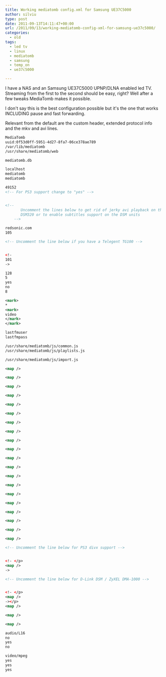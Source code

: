 ```yaml
---
title: Working mediatomb config.xml for Samsung UE37C5000
author: silviu
type: post
date: 2011-09-13T14:11:47+00:00
url: /2011/09/13/working-mediatomb-config-xml-for-samsung-ue37c5000/
categories:
  - old
tags:
  - led tv
  - linux
  - mediatomb
  - samsung
  - temp_on
  - ue37c5000

---
```

I have a NAS and an Samsung UE37C5000 UPNP/DLNA enabled led TV. Streaming from the first to the second should be easy, right? Well after a few tweaks MediaTomb makes it possible.

I don't say this is the best configuration possible but it's the one that works INCLUDING pause and fast forwarding.

Relevant from the default are the custom header, extended protocol info and the mkv and avi lines.

```xml
MediaTomb
uuid:0f53d0ff-5951-4d27-8fa7-06ce378ae789
/var/lib/mediatomb
/usr/share/mediatomb/web

mediatomb.db

localhost
mediatomb
mediatomb

49152
<!-- For PS3 support change to "yes" -->


<!--
       Uncomment the lines below to get rid of jerky avi playback on the
       DSM320 or to enable subtitles support on the DSM units
    -->

redsonic.com
105

<!-- Uncomment the line below if you have a Telegent TG100 -->


<!-
101
->

128
5
yes
no
8

<mark>
*
<mark>
video
</mark>
</mark>

lastfmuser
lastfmpass

/usr/share/mediatomb/js/common.js
/usr/share/mediatomb/js/playlists.js

/usr/share/mediatomb/js/import.js

<map />

<map />

<map />

<map />

<map />

<map />

<map />

<map />

<map />

<map />

<map />

<map />

<map />

<map />

<map />

<map />

<map />

<map />

<map />

<map />

<!-- Uncomment the line below for PS3 divx support -->


<!- </p>
<map />
->

<!-- Uncomment the line below for D-Link DSM / ZyXEL DMA-1000 -->


<!- </p>
<map />
-></p>
<map />

<map />

<map />

audio/L16
no
yes
no

video/mpeg
yes
yes
yes

```